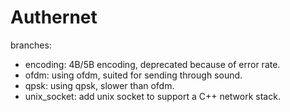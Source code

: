 # Authernet

branches:

  - encoding: 4B/5B encoding, deprecated because of error rate.
  - ofdm: using ofdm, suited for sending through sound.
  - qpsk: using qpsk, slower than ofdm.
  - unix_socket: add unix socket to support a C++ network stack.
